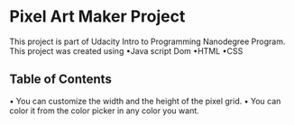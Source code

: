 # Pixel Art Maker Project
 This project is part of Udacity Intro to Programming Nanodegree Program.
 This project was created using 
•Java script Dom
•HTML
•CSS

## Table of Contents
• You can customize the width and the height of the pixel grid.
• You can color it from the color picker in any color you want.



